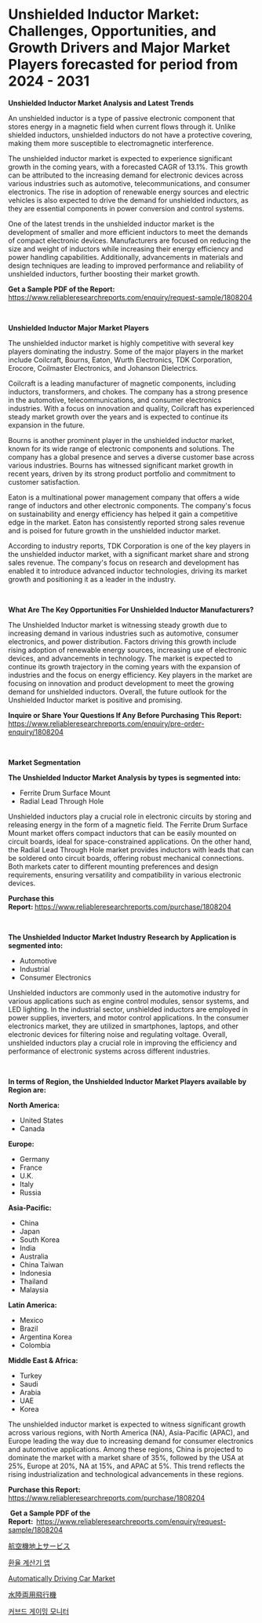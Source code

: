 <p><h1>Unshielded Inductor Market: Challenges, Opportunities, and Growth Drivers and Major Market Players forecasted for period from 2024 - 2031</h1></p><p><strong>Unshielded Inductor Market Analysis and Latest Trends</strong></p>
<p><p>An unshielded inductor is a type of passive electronic component that stores energy in a magnetic field when current flows through it. Unlike shielded inductors, unshielded inductors do not have a protective covering, making them more susceptible to electromagnetic interference.</p><p>The unshielded inductor market is expected to experience significant growth in the coming years, with a forecasted CAGR of 13.1%. This growth can be attributed to the increasing demand for electronic devices across various industries such as automotive, telecommunications, and consumer electronics. The rise in adoption of renewable energy sources and electric vehicles is also expected to drive the demand for unshielded inductors, as they are essential components in power conversion and control systems.</p><p>One of the latest trends in the unshielded inductor market is the development of smaller and more efficient inductors to meet the demands of compact electronic devices. Manufacturers are focused on reducing the size and weight of inductors while increasing their energy efficiency and power handling capabilities. Additionally, advancements in materials and design techniques are leading to improved performance and reliability of unshielded inductors, further boosting their market growth.</p></p>
<p><strong>Get a Sample PDF of the Report:&nbsp;</strong> <a href="https://www.reliableresearchreports.com/enquiry/request-sample/1808204">https://www.reliableresearchreports.com/enquiry/request-sample/1808204</a></p>
<p>&nbsp;</p>
<p><strong>Unshielded Inductor Major Market Players</strong></p>
<p><p>The unshielded inductor market is highly competitive with several key players dominating the industry. Some of the major players in the market include Coilcraft, Bourns, Eaton, Wurth Electronics, TDK Corporation, Erocore, Coilmaster Electronics, and Johanson Dielectrics.</p><p>Coilcraft is a leading manufacturer of magnetic components, including inductors, transformers, and chokes. The company has a strong presence in the automotive, telecommunications, and consumer electronics industries. With a focus on innovation and quality, Coilcraft has experienced steady market growth over the years and is expected to continue its expansion in the future.</p><p>Bourns is another prominent player in the unshielded inductor market, known for its wide range of electronic components and solutions. The company has a global presence and serves a diverse customer base across various industries. Bourns has witnessed significant market growth in recent years, driven by its strong product portfolio and commitment to customer satisfaction.</p><p>Eaton is a multinational power management company that offers a wide range of inductors and other electronic components. The company's focus on sustainability and energy efficiency has helped it gain a competitive edge in the market. Eaton has consistently reported strong sales revenue and is poised for future growth in the unshielded inductor market.</p><p>According to industry reports, TDK Corporation is one of the key players in the unshielded inductor market, with a significant market share and strong sales revenue. The company's focus on research and development has enabled it to introduce advanced inductor technologies, driving its market growth and positioning it as a leader in the industry.</p></p>
<p>&nbsp;</p>
<p><strong>What Are The Key Opportunities For Unshielded Inductor Manufacturers?</strong></p>
<p><p>The Unshielded Inductor market is witnessing steady growth due to increasing demand in various industries such as automotive, consumer electronics, and power distribution. Factors driving this growth include rising adoption of renewable energy sources, increasing use of electronic devices, and advancements in technology. The market is expected to continue its growth trajectory in the coming years with the expansion of industries and the focus on energy efficiency. Key players in the market are focusing on innovation and product development to meet the growing demand for unshielded inductors. Overall, the future outlook for the Unshielded Inductor market is positive and promising.</p></p>
<p><strong>Inquire or Share Your Questions If Any Before Purchasing This Report:</strong> <a href="https://www.reliableresearchreports.com/enquiry/pre-order-enquiry/1808204">https://www.reliableresearchreports.com/enquiry/pre-order-enquiry/1808204</a></p>
<p>&nbsp;</p>
<p><strong>Market Segmentation</strong></p>
<p><strong>The Unshielded Inductor Market Analysis by types is segmented into:</strong></p>
<p><ul><li>Ferrite Drum Surface Mount</li><li>Radial Lead Through Hole</li></ul></p>
<p><p>Unshielded inductors play a crucial role in electronic circuits by storing and releasing energy in the form of a magnetic field. The Ferrite Drum Surface Mount market offers compact inductors that can be easily mounted on circuit boards, ideal for space-constrained applications. On the other hand, the Radial Lead Through Hole market provides inductors with leads that can be soldered onto circuit boards, offering robust mechanical connections. Both markets cater to different mounting preferences and design requirements, ensuring versatility and compatibility in various electronic devices.</p></p>
<p><strong>Purchase this Report:&nbsp;</strong><a href="https://www.reliableresearchreports.com/purchase/1808204">https://www.reliableresearchreports.com/purchase/1808204</a></p>
<p>&nbsp;</p>
<p><strong>The Unshielded Inductor Market Industry Research by Application is segmented into:</strong></p>
<p><ul><li>Automotive</li><li>Industrial</li><li>Consumer Electronics</li></ul></p>
<p><p>Unshielded inductors are commonly used in the automotive industry for various applications such as engine control modules, sensor systems, and LED lighting. In the industrial sector, unshielded inductors are employed in power supplies, inverters, and motor control applications. In the consumer electronics market, they are utilized in smartphones, laptops, and other electronic devices for filtering noise and regulating voltage. Overall, unshielded inductors play a crucial role in improving the efficiency and performance of electronic systems across different industries.</p></p>
<p>&nbsp;</p>
<p><strong>In terms of Region, the Unshielded Inductor Market Players available by Region are:</strong></p>
<p>
    <p> <strong> North America: </strong>
        <ul>
            <li>United States</li>
            <li>Canada</li>
        </ul>
        </p> 
    <p> <strong> Europe: </strong>
        <ul>
            <li>Germany</li>
            <li>France</li>
            <li>U.K.</li>
            <li>Italy</li>
            <li>Russia</li>
        </ul>
        </p> 
    <p> <strong> Asia-Pacific: </strong>
        <ul>
            <li>China</li>
            <li>Japan</li>
            <li>South Korea</li>
            <li>India</li>
            <li>Australia</li>
            <li>China Taiwan</li>
            <li>Indonesia</li>
            <li>Thailand</li>
            <li>Malaysia</li>
        </ul>
        </p> 
    <p> <strong> Latin America: </strong>
        <ul>
            <li>Mexico</li>
            <li>Brazil</li>
            <li>Argentina Korea</li>
            <li>Colombia</li>
        </ul>
        </p> 
    <p> <strong> Middle East & Africa: </strong>
        <ul>
            <li>Turkey</li>
            <li>Saudi</li>
            <li>Arabia</li>
            <li>UAE</li>
            <li>Korea</li>
        </ul>
    </p>
    </p>
<p><p>The unshielded inductor market is expected to witness significant growth across various regions, with North America (NA), Asia-Pacific (APAC), and Europe leading the way due to increasing demand for consumer electronics and automotive applications. Among these regions, China is projected to dominate the market with a market share of 35%, followed by the USA at 25%, Europe at 20%, NA at 15%, and APAC at 5%. This trend reflects the rising industrialization and technological advancements in these regions.</p></p>
<p><strong>Purchase this Report: </strong><a href="https://www.reliableresearchreports.com/purchase/1808204">https://www.reliableresearchreports.com/purchase/1808204</a></p>
<p>&nbsp;<strong>Get a Sample PDF of the Report:&nbsp;&nbsp;</strong><a href="https://www.reliableresearchreports.com/enquiry/request-sample/1808204">https://www.reliableresearchreports.com/enquiry/request-sample/1808204</a></p>
<p><strong></strong></p>
<p><p><a href="https://github.com/vtbvgl20191192/Market-Research-Report-List-1/blob/main/786224710359.md">航空機地上サービス</a></p><p><a href="https://github.com/TrevorKruvalis5678/Market-Research-Report-List-1/blob/main/91618299632.md">환율 계산기 앱</a></p><p><a href="https://issuu.com/reportprime-2/docs/automatically-driving-car-market-size-2030.pptx">Automatically Driving Car Market</a></p><p><a href="https://github.com/avwofrml53535/Market-Research-Report-List-1/blob/main/548272010358.md">水陸両用飛行機</a></p><p><a href="https://github.com/lzuwsfreyoq70/Market-Research-Report-List-1/blob/main/52357769631.md">커브드 게이밍 모니터</a></p></p>